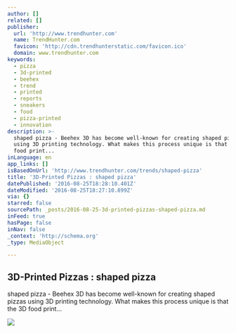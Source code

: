 ```yaml
---
author: []
related: []
publisher:
  url: 'http://www.trendhunter.com'
  name: TrendHunter.com
  favicon: 'http://cdn.trendhunterstatic.com/favicon.ico'
  domain: www.trendhunter.com
keywords:
  - pizza
  - 3d-printed
  - beehex
  - trend
  - printed
  - reports
  - sneakers
  - food
  - pizza-printed
  - innovation
description: >-
  shaped pizza - Beehex 3D has become well-known for creating shaped pizzas
  using 3D printing technology. What makes this process unique is that the 3D
  food print...
inLanguage: en
app_links: []
isBasedOnUrl: 'http://www.trendhunter.com/trends/shaped-pizza'
title: '3D-Printed Pizzas : shaped pizza'
datePublished: '2016-08-25T18:28:10.401Z'
dateModified: '2016-08-25T18:27:10.899Z'
via: {}
starred: false
sourcePath: _posts/2016-08-25-3d-printed-pizzas-shaped-pizza.md
inFeed: true
hasPage: false
inNav: false
_context: 'http://schema.org'
_type: MediaObject

---
```

<article style=""><h1>3D-Printed Pizzas : shaped pizza</h1><p>shaped pizza - Beehex 3D has become well-known for creating shaped pizzas using 3D printing technology. What makes this process unique is that the 3D food print...</p><img src="http://cdn.trendhunterstatic.com/thumbs/shaped-pizza.jpeg" /></article>